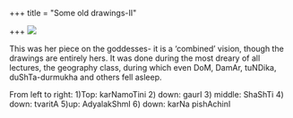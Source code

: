 +++
title = "Some old drawings-II"

+++
[![](https://i0.wp.com/photos1.blogger.com/blogger/2010/410/320/devi_small.jpg)](http://photos1.blogger.com/blogger/2010/410/1600/devi_small.jpg)

This was her piece on the goddesses- it is a ‘combined’ vision, though
the drawings are entirely hers. It was done during the most dreary of
all lectures, the geography class, during which even DoM, DamAr,
tuNDika, duShTa-durmukha and others fell asleep.

From left to right: 1)Top: karNamoTini 2) down: gaurI 3) middle: ShaShTi
4) down: tvaritA 5)up: AdyalakShmI 6) down: karNa pishAchinI

